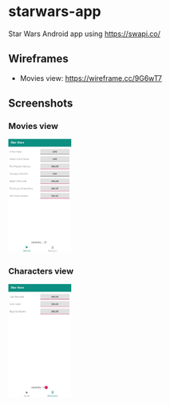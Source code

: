 # starwars-app
Star Wars Android app using https://swapi.co/

## Wireframes

- Movies view: https://wireframe.cc/9G6wT7

## Screenshots

### Movies view

<img alt="movies view" src="https://raw.githubusercontent.com/markus-wa/starwars-app/master/doc/movies.jpg" width="25%">

### Characters view

<img alt="characters view (liked only)" src="https://raw.githubusercontent.com/markus-wa/starwars-app/master/doc/characters_liked-only.jpg" width="25%">
